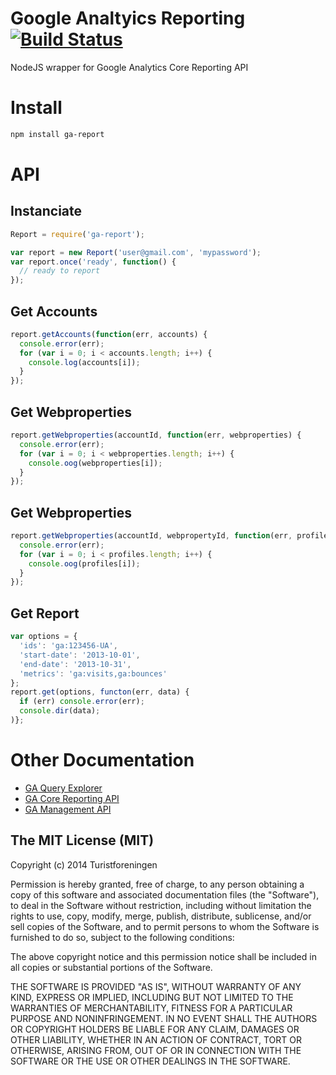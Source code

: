 Google Analtyics Reporting [![Build Status](https://drone.io/github.com/Turistforeningen/node-ga-report/status.png)](https://drone.io/github.com/Turistforeningen/node-ga-report/latest)
==========================

NodeJS wrapper for Google Analytics Core Reporting API

# Install

```bash
npm install ga-report
```

# API

## Instanciate

```javascript
Report = require('ga-report');

var report = new Report('user@gmail.com', 'mypassword');
var report.once('ready', function() {
  // ready to report
});
```

## Get Accounts

```javascript
report.getAccounts(function(err, accounts) {
  console.error(err);
  for (var i = 0; i < accounts.length; i++) {
    console.log(accounts[i]);
  }
});
```

## Get Webproperties

```javascript
report.getWebproperties(accountId, function(err, webproperties) {
  console.error(err);
  for (var i = 0; i < webproperties.length; i++) {
    console.oog(webproperties[i]);
  }
});
```

## Get Webproperties

```javascript
report.getWebproperties(accountId, webpropertyId, function(err, profile) {
  console.error(err);
  for (var i = 0; i < profiles.length; i++) {
    console.oog(profiles[i]);
  }
});
```

## Get Report

```javascript
var options = {
  'ids': 'ga:123456-UA',
  'start-date': '2013-10-01',
  'end-date': '2013-10-31',
  'metrics': 'ga:visits,ga:bounces'
};
report.get(options, functon(err, data) {
  if (err) console.error(err);
  console.dir(data);
)};
```

# Other Documentation

 * [GA Query Explorer](http://ga-dev-tools.appspot.com/explorer/)
 * [GA Core Reporting API](https://developers.google.com/analytics/devguides/reporting/core/v3/reference)
 * [GA Management API](https://developers.google.com/analytics/devguides/config/mgmt/v3/mgmtReference/)


## The MIT License (MIT)

Copyright (c) 2014 Turistforeningen

Permission is hereby granted, free of charge, to any person obtaining a copy of
this software and associated documentation files (the "Software"), to deal in
the Software without restriction, including without limitation the rights to
use, copy, modify, merge, publish, distribute, sublicense, and/or sell copies of
the Software, and to permit persons to whom the Software is furnished to do so,
subject to the following conditions:

The above copyright notice and this permission notice shall be included in all
copies or substantial portions of the Software.

THE SOFTWARE IS PROVIDED "AS IS", WITHOUT WARRANTY OF ANY KIND, EXPRESS OR
IMPLIED, INCLUDING BUT NOT LIMITED TO THE WARRANTIES OF MERCHANTABILITY, FITNESS
FOR A PARTICULAR PURPOSE AND NONINFRINGEMENT. IN NO EVENT SHALL THE AUTHORS OR
COPYRIGHT HOLDERS BE LIABLE FOR ANY CLAIM, DAMAGES OR OTHER LIABILITY, WHETHER
IN AN ACTION OF CONTRACT, TORT OR OTHERWISE, ARISING FROM, OUT OF OR IN
CONNECTION WITH THE SOFTWARE OR THE USE OR OTHER DEALINGS IN THE SOFTWARE.

